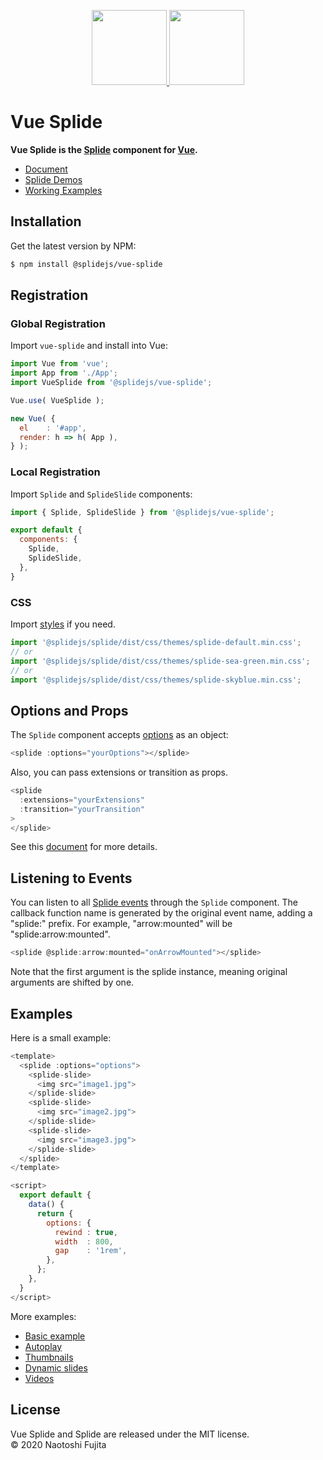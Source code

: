 <p align="center">
    <a href="https://splidejs.com" target="_blank">
        <img width="120px" src="images/splide-logo.png">
    </a>
    <a href="https://vuejs.org/" target="_blank">
        <img width="120px" src="images/vue-logo.png">
    </a>
</p>

# Vue Splide
**Vue Splide is the [Splide](https://github.com/Splidejs/splide) component for [Vue](https://vuejs.org/).**
* [Document](https://splidejs.com/integration-vue-splide/)
* [Splide Demos](https://splidejs.com/)
* [Working Examples](https://splidejs.github.io/vue-splide/)

## Installation
Get the latest version by NPM:
```bash
$ npm install @splidejs/vue-splide
```

## Registration
### Global Registration
Import `vue-splide` and install into Vue:
```javascript
import Vue from 'vue';
import App from './App';
import VueSplide from '@splidejs/vue-splide';

Vue.use( VueSplide );

new Vue( {
  el    : '#app',
  render: h => h( App ),
} );
```

### Local Registration
Import `Splide` and `SplideSlide` components:
```javascript
import { Splide, SplideSlide } from '@splidejs/vue-splide';

export default {
  components: {
    Splide,
    SplideSlide,
  },
}
```

### CSS
Import [styles](https://splidejs.com/themes/) if you need.
```javascript
import '@splidejs/splide/dist/css/themes/splide-default.min.css';
// or
import '@splidejs/splide/dist/css/themes/splide-sea-green.min.css';
// or
import '@splidejs/splide/dist/css/themes/splide-skyblue.min.css';
```

## Options and Props
The `Splide` component accepts [options](https://splidejs.com/options/) as an object:
```javascript
<splide :options="yourOptions"></splide>
```
Also, you can pass extensions or transition as props.
```javascript
<splide
  :extensions="yourExtensions"
  :transition="yourTransition"
>
</splide>
```
See this [document](https://splidejs.com/integration-vue-splide) for more details.

## Listening to Events
You can listen to all [Splide events](https://splidejs.com/events/) through the `Splide` component. The callback function name is generated by the original event name, adding a "splide:" prefix. For example, "arrow:mounted" will be "splide:arrow:mounted".
```javascript
<splide @splide:arrow:mounted="onArrowMounted"></splide>
```
Note that the first argument is the splide instance, meaning original arguments are shifted by one.

## Examples
Here is a small example:
```javascript
<template>
  <splide :options="options">
    <splide-slide>
      <img src="image1.jpg">
    </splide-slide>
    <splide-slide>
      <img src="image2.jpg">
    </splide-slide>
    <splide-slide>
      <img src="image3.jpg">
    </splide-slide>
  </splide>
</template>

<script>
  export default { 
    data() {
      return {
        options: {
          rewind : true,
          width  : 800,
          gap    : '1rem',
        },
      };
    },
  }
</script>
```
More examples:
* [Basic example](https://github.com/Splidejs/vue-splide/blob/master/examples/src/js/examples/components/BasicExample.vue)
* [Autoplay](https://github.com/Splidejs/vue-splide/blob/master/examples/src/js/examples/components/AutoplayExample.vue)
* [Thumbnails](https://github.com/Splidejs/vue-splide/blob/master/examples/src/js/examples/components/ThumbnailsExample.vue)
* [Dynamic slides](https://github.com/Splidejs/vue-splide/blob/master/examples/src/js/examples/components/DynamicSlidesExample.vue)
* [Videos](https://github.com/Splidejs/vue-splide/blob/master/examples/src/js/examples/components/VideoExample.vue)

## License
Vue Splide and Splide are released under the MIT license.  
© 2020 Naotoshi Fujita